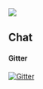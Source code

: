 <img src="https://firebasestorage.googleapis.com/v0/b/ship-core.appspot.com/o/umentor-website-material%2Fumentor-snow.svg?alt=media&token=2e937e54-91ce-4264-83ea-969b8be7270b">

## Chat
#### Gitter
[![Gitter](https://badges.gitter.im/umentorjs/community.svg)](https://gitter.im/umentorjs/community?utm_source=badge&utm_medium=badge&utm_campaign=pr-badge)
